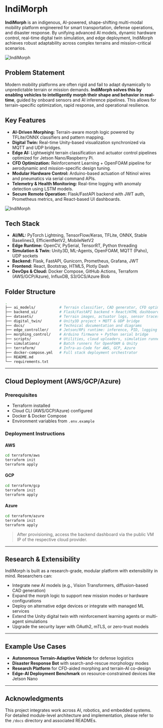 # IndiMorph

**IndiMorph** is an indigenous, AI-powered, shape-shifting multi-modal mobility platform engineered for smart transportation, defense operations, and disaster response. By unifying advanced AI models, dynamic hardware control, real-time digital twin simulation, and edge deployment, IndiMorph achieves robust adaptability across complex terrains and mission-critical scenarios.


<img src="Image/Recording%202025-07-28%20001606.gif" alt="IndiMorph" />


## Problem Statement

Modern mobility platforms are often rigid and fail to adapt dynamically to unpredictable terrain or mission demands. **IndiMorph solves this by enabling vehicles to intelligently morph their shape and behavior in real-time**, guided by onboard sensors and AI inference pipelines. This allows for terrain-specific optimization, rapid response, and operational resilience.



## Key Features

* **AI-Driven Morphing:** Terrain-aware morph logic powered by TFLite/ONNX classifiers and pattern mapping.
* **Digital Twin:** Real-time Unity-based visualization synchronized via MQTT and UDP bridges.
* **Edge AI:** Lightweight terrain classification and actuator control pipelines optimized for Jetson Nano/Raspberry Pi.
* **CFD Optimization:** Reinforcement Learning + OpenFOAM pipeline for aerodynamic and mission-specific design tuning.
* **Modular Hardware Control:** Arduino-based actuation of Nitinol wires and pneumatics via serial command APIs.
* **Telemetry & Health Monitoring:** Real-time logging with anomaly detection using LSTM models.
* **Secure Remote Operation:** Flask/FastAPI backend with JWT auth, Prometheus metrics, and React-based UI dashboards.

<img src="Image/" alt="IndiMorph" />


## Tech Stack

* **AI/ML:** PyTorch Lightning, TensorFlow/Keras, TFLite, ONNX, Stable Baselines3, EfficientNetV2, MobileNetV2
* **Edge Runtime:** OpenCV, PySerial, TensorRT, Python threading
* **Simulation & Twin:** Unity3D, ML-Agents, OpenFOAM, MQTT (Paho), UDP sockets
* **Backend:** Flask, FastAPI, Gunicorn, Prometheus, Grafana, JWT
* **Frontend:** React, Bootstrap, HTML5, Plotly Dash
* **DevOps & Cloud:** Docker Compose, GitHub Actions, Terraform (AWS/GCP/Azure), InfluxDB, S3/GCS/Azure Blob


## Folder Structure

```bash
.
├── ai_models/           # Terrain classifier, CAD generator, CFD optimizer
├── backend_ui/          # Flask/FastAPI backend + React/HTML dashboards
├── datasets/            # Terrain images, actuator logs, sensor traces
├── digital_twin/        # Unity3D project + MQTT & UDP bridge
├── docs/                # Technical documentation and diagrams
├── edge_controller/     # Jetson/RPi runtime: inference, PID, logging
├── morphing_control/    # Arduino firmware + Python serial bridge
├── scripts/             # Utilities, cloud uploaders, simulation runners
├── simulations/         # Batch runners for OpenFOAM & Unity
├── terraform/           # Infra-as-Code for AWS, GCP, Azure
├── docker-compose.yml   # Full stack deployment orchestrator
├── README.md
└── requirements.txt
```

---

## Cloud Deployment (AWS/GCP/Azure)

### Prerequisites

* Terraform installed
* Cloud CLI (AWS/GCP/Azure) configured
* Docker & Docker Compose
* Environment variables from `.env.example`

### Deployment Instructions

#### **AWS**

```bash
cd terraform/aws
terraform init
terraform apply
```

#### **GCP**

```bash
cd terraform/gcp
terraform init
terraform apply
```

#### **Azure**

```bash
cd terraform/azure
terraform init
terraform apply
```

> After provisioning, access the backend dashboard via the public VM IP of the respective cloud provider.

---

## Research & Extensibility

IndiMorph is built as a research-grade, modular platform with extensibility in mind. Researchers can:

* Integrate new AI models (e.g., Vision Transformers, diffusion-based CAD generation)
* Expand the morph logic to support new mission modes or hardware configurations
* Deploy on alternative edge devices or integrate with managed ML services
* Extend the Unity digital twin with reinforcement learning agents or multi-agent simulations
* Upgrade the security layer with OAuth2, mTLS, or zero-trust models

---

## Example Use Cases

* **Autonomous Terrain-Adaptive Vehicle** for defense logistics
* **Disaster Response Bot** with search-and-rescue morphology modes
* **Research Platform** for CFD-aided morphing and terrain-AI co-design
* **Edge-AI Deployment Benchmark** on resource-constrained devices like Jetson Nano

---

## Acknowledgments

This project integrates work across AI, robotics, and embedded systems. For detailed module-level architecture and implementation, please refer to the `/docs` directory and associated READMEs.
